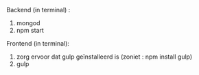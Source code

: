 Backend (in terminal) : 
1) mongod
2) npm start

Frontend (in terminal): 
1) zorg ervoor dat gulp geïnstalleerd is (zoniet : npm install gulp)
2) gulp
